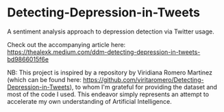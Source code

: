 # Detecting-Depression-in-Tweets
A sentiment analysis approach to depression detection via Twitter usage.

Check out the accompanying article here: https://thealexk.medium.com/ddm-detecting-depression-in-tweets-bd9866015f6e

NB: This project is inspired by a repository by Viridiana Romero Martinez (which can be found here: https://github.com/viritaromero/Detecting-Depression-in-Tweets), to whom I'm grateful for providing the dataset and most of the code I used. This endeavor simply represents an attempt to accelerate my own understanding of Artificial Intelligence. 

